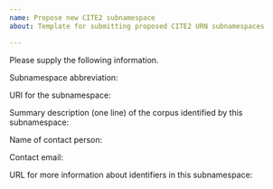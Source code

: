 ```yaml
---
name: Propose new CITE2 subnamespace
about: Template for submitting proposed CITE2 URN subnamespaces

---
```


Please supply the following information.

Subnamespace abbreviation:  

URI for the subnamespace:

Summary description (one line) of the corpus identified by this subnamespace:  

Name of contact person:

Contact email:

URL for more information about identifiers in this subnamespace:
